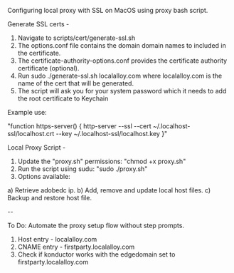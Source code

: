 Configuring local proxy with SSL on MacOS using proxy bash script.

Generate SSL certs - 
1) Navigate to scripts/cert/generate-ssl.sh
2) The options.conf file contains the domain domain names to included in the certificate.
3) The certificate-authority-options.conf provides the certificate authority certificate (optional).
4) Run sudo ./generate-ssl.sh localalloy.com where localalloy.com is the name of the cert that will be generated.
5) The script will ask you for your system password which it needs to add the root certificate to Keychain

Example use: 

"function https-server() {
  http-server --ssl --cert ~/.localhost-ssl/localhost.crt --key ~/.localhost-ssl/localhost.key
}"

Local Proxy Script - 
1) Update the "proxy.sh" permissions: "chmod +x proxy.sh"
2) Run the script using sudu: "sudo ./proxy.sh"
3) Options available: 

a) Retrieve adobedc ip. 
b) Add, remove and update local host files.
c) Backup and restore host file. 

--

To Do: 
Automate the proxy setup flow without step prompts. 

1) Host entry - localalloy.com
2) CNAME entry - firstparty.localalloy.com
3) Check if konductor works with the edgedomain set to firstparty.localalloy.com